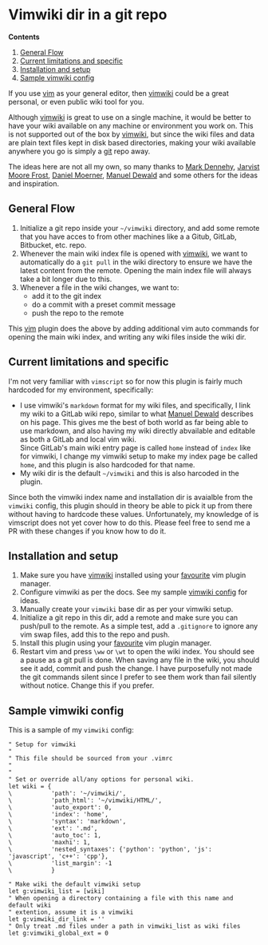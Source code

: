 Vimwiki dir in a git repo
=========================

**Contents**

1. [General Flow](#general-flow)
2. [Current limitations and specific](#current-limitations-and-specific)
3. [Installation and setup](#installation-and-setup)
4. [Sample vimwiki config](#sample-vimwiki-config)

If you use [vim][] as your general editor, then [vimwiki][] could be a great
personal, or even public wiki tool for you.

Although [vimwiki][] is great to use on a single machine, it would be better to
have your wiki available on any machine or environment you work on. This is not
supported out of the box by [vimwiki][], but since the wiki files and data are
plain text files kept in disk based directories, making your wiki available
anywhere you go is simply a [git][] repo away.

The ideas here are not all my own, so many thanks to [Mark Dennehy][],
[Jarvist Moore Frost][], [Daniel Moerner][], [Manuel Dewald][] and some others
for the ideas and inspiration.

General Flow
------------

1. Initialize a git repo inside your `~/vimwiki` directory, and add some remote
   that you have acces to from other machines like a a Gitub, GitLab,
   Bitbucket, etc. repo.
2. Whenever the main wiki index file is opened with [vimwiki][], we want to
   automatically do a `git pull` in the wiki directory to ensure we have the
   latest content from the remote. Opening the main index file will always take
   a bit longer due to this.
3. Whenever a file in the wiki changes, we want to:
    - add it to the git index
    - do a commit with a preset commit message
    - push the repo to the remote

This [vim][] plugin does the above by adding additional vim auto commands for
opening the main wiki index, and writing any wiki files inside the wiki dir.

Current limitations and specific
--------------------------------

I'm not very familiar with `vimscript` so for now this plugin is fairly much
hardcoded for my environment, specifically:
* I use vimwiki's `markdown` format for my wiki files, and specifically, I link
  my wiki to a GitLab wiki repo, similar to what [Manuel Dewald][] describes on
  his page. This gives me the best of both world as far being able to use
  markdown, and also having my wiki directly abvailable and editable as both a
  GitLab and local vim wiki.  
  Since GitLab's main wiki entry page is called `home` instead of `index` like
  for vimwiki, I change my vimwiki setup to make my index page be called
  `home`, and this plugin is also hardcoded for that name.
* My wiki dir is the default `~/vimwiki` and this is also harcoded in the plugin.

Since both the vimwiki index name and installation dir is avaialble from the
`vimwiki` config, this plugin should in theory be able to pick it up from there
without having to hardcode these values. Unfortunately, my knowledge of is
vimscript does not yet cover how to do this. Please feel free to send me a PR
with these changes if you know how to do it.

Installation and setup
----------------------
1. Make sure you have [vimwiki][] installed using your [favourite][pg] vim
   plugin manager.
2. Configure vimwiki as per the docs. See my sample
   [vimwiki config](#sample-vimwiki-config) for ideas.
3. Manually create your `vimwiki` base dir as per your vimwiki setup.
4. Initialize a git repo in this dir, add a remote and make sure you can
   push/pull to the remote. As a simple test, add a `.gitignore` to ignore any
   vim swap files, add this to the repo and push.
3. Install this plugin using your [favourite][pg] vim plugin manager.
4. Restart vim and press `\ww` or `\wt` to open the wiki index. You should see
   a pause as a git pull is done. When saving any file in the wiki, you should
   see it add, commit and push the change. I have purposefully not made the git
   commands silent since I prefer to see them work than fail silently without
   notice. Change this if you prefer.

Sample vimwiki config
---------------------

This is a sample of my `vimwiki` config:
```vim
" Setup for vimwiki
"
" This file should be sourced from your .vimrc
"
"
" Set or override all/any options for personal wiki.
let wiki = {
\           'path': '~/vimwiki/',
\           'path_html': '~/vimwiki/HTML/',
\           'auto_export': 0,
\           'index': 'home',
\           'syntax': 'markdown',
\           'ext': '.md',
\           'auto_toc': 1,
\           'maxhi': 1,
\           'nested_syntaxes': {'python': 'python', 'js': 'javascript', 'c++': 'cpp'},
\           'list_margin': -1
\           }

" Make wiki the default vimwiki setup
let g:vimwiki_list = [wiki]
" When opening a directory containing a file with this name and default wiki
" extention, assume it is a vimwiki
let g:vimwiki_dir_link = ''
" Only treat .md files under a path in vimwiki_list as wiki files
let g:vimwiki_global_ext = 0
```

<!-- References -->
[vim]: http://vim.org 
[vimwiki]: https://github.com/vimwiki/vimwiki
[git]: https://git-scm.com/
[Mark Dennehy]: http://www.stochasticgeometry.ie/2012/11/23/vimwiki/
[Jarvist Moore Frost]: https://jarvistmoorefrost.wordpress.com/2014/06/25/snippet-console-diary-vimwiki-now-with-more-git-autohooks/
[Daniel Moerner]: https://dmoerner.wordpress.com/2017/08/14/vimwiki-and-git-autocommit/
[Manuel Dewald]: https://opensource.com/article/18/6/vimwiki-gitlab-notes
[pg]: https://github.com/tpope/vim-pathogen
